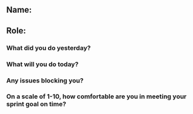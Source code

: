 ## Name:
## Role:

### What did you do yesterday?

### What will you do today?

### Any issues blocking you?

### On a scale of 1-10, how comfortable are you in meeting your sprint goal on time?
